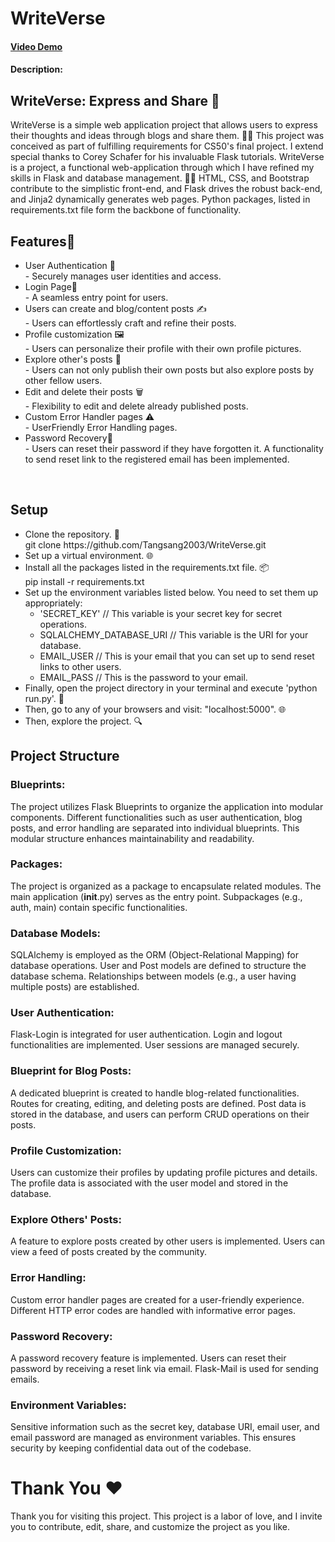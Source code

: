 # WriteVerse
#### [Video Demo](https://youtu.be/eZeO4jWgudI)
#### Description:
## WriteVerse: Express and Share 📖
WriteVerse is a simple web application project that allows users to express their 
thoughts and ideas through blogs and share them. 📝🌐 This project
was conceived as part of fulfilling requirements for CS50's final project.
I extend special thanks to Corey Schafer for his invaluable Flask
tutorials. WriteVerse is a project, a functional web-application through 
which I have refined my skills in Flask and database management.
🚀🔧 HTML, CSS, and Bootstrap contribute to the simplistic front-end,
and Flask drives the robust back-end, and Jinja2 dynamically generates
web pages. Python packages, listed in requirements.txt file form the
backbone of functionality.
## Features📢
<ul>
<li>User Authentication 🔐</li>
- Securely manages user identities and access.
<li>Login Page🚪</li>
- A seamless entry point for users.
<li>Users can create and blog/content posts ✍️</li>
- Users can effortlessly craft and refine their posts.
<li>Profile customization 🖼️</li>
- Users can personalize their profile with their own profile pictures.
<li>Explore other's posts 👀</li>
- Users can not only publish their own posts but also explore posts by other fellow users.
<li>Edit and delete their posts 🗑️</li>
- Flexibility to edit and delete already published posts.
<li>Custom Error Handler pages ⚠️</li>
- UserFriendly Error Handling pages.
<li>Password Recovery🔐</li>
- Users can reset their password if they have forgotten it. A functionality
to send reset link to the registered email has been implemented.
</ul>
<br>
<h2>Setup</h2>
<ul>
    <li>Clone the repository. 🧬</li>
git clone https://github.com/Tangsang2003/WriteVerse.git
    <li>Set up a virtual environment. 🌐</li>
    <li>Install all the packages listed in the requirements.txt file. 📦</li>
pip install -r requirements.txt
    <li>Set up the environment variables listed below. You need to set them up appropriately:
        <ul>
            <li>'SECRET_KEY' // This variable is your secret key for secret operations.</li>
            <li>SQLALCHEMY_DATABASE_URI // This variable is the URI for your database. </li>
            <li>EMAIL_USER  // This is your email that you can set up to send reset links to other users.</li>
            <li>EMAIL_PASS  // This is the password to your email.</li>
        </ul>
    </li>
    <li>Finally, open the project directory in your terminal and execute 'python run.py'. 🚀</li>
    <li>Then, go to any of your browsers and visit: "localhost:5000". 🌐</li>
    <li>Then, explore the project. 🔍</li>
</ul>

## Project Structure
### Blueprints:

The project utilizes Flask Blueprints to organize the application into modular components.
Different functionalities such as user authentication, blog posts, and error handling are separated into individual blueprints.
This modular structure enhances maintainability and readability.
### Packages:
The project is organized as a package to encapsulate related modules.
The main application (__init__.py) serves as the entry point.
Subpackages (e.g., auth, main) contain specific functionalities.
### Database Models:
SQLAlchemy is employed as the ORM (Object-Relational Mapping) for database operations.
User and Post models are defined to structure the database schema.
Relationships between models (e.g., a user having multiple posts) are established.
### User Authentication:
Flask-Login is integrated for user authentication.
Login and logout functionalities are implemented.
User sessions are managed securely.
### Blueprint for Blog Posts:
A dedicated blueprint is created to handle blog-related functionalities.
Routes for creating, editing, and deleting posts are defined.
Post data is stored in the database, and users can perform CRUD operations on their posts.
### Profile Customization:
Users can customize their profiles by updating profile pictures and details.
The profile data is associated with the user model and stored in the database.
### Explore Others' Posts:
A feature to explore posts created by other users is implemented.
Users can view a feed of posts created by the community.
### Error Handling:
Custom error handler pages are created for a user-friendly experience.
Different HTTP error codes are handled with informative error pages.
### Password Recovery:
A password recovery feature is implemented.
Users can reset their password by receiving a reset link via email.
Flask-Mail is used for sending emails.
### Environment Variables:
Sensitive information such as the secret key, database URI, email user, and email password are managed as environment variables.
This ensures security by keeping confidential data out of the codebase.


<h1>Thank You ❤️ </h1>
Thank you for visiting this project. This project is a labor of love, 
and I invite you to contribute, edit, share, and customize the project
as you like. 

